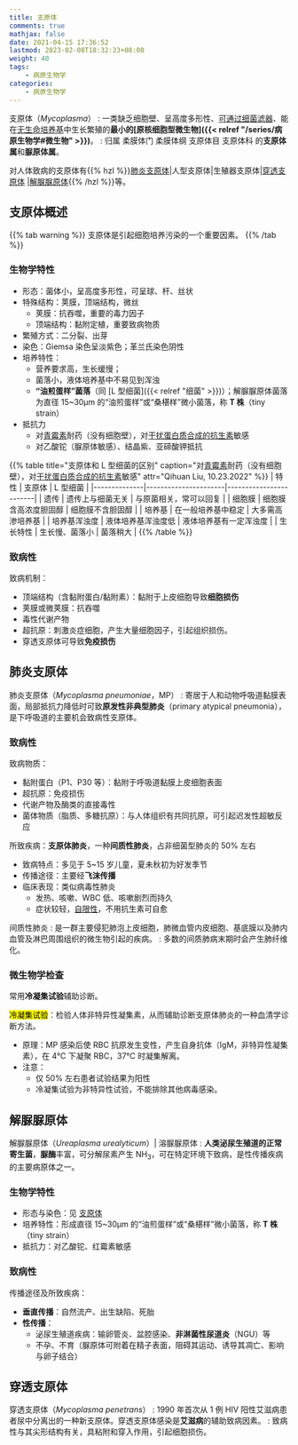```yaml
---
title: 支原体
comments: true
mathjax: false
date: 2021-04-15 17:36:52
lastmod: 2023-02-08T18:32:23+08:00
weight: 40
tags:
    - 病原生物学
categories:
    - 病原生物学
---
```


支原体（*Mycoplasma*）
: 一类缺乏细胞壁、呈高度多形性、<ins>可通过细菌滤器</ins>、能在<ins>无生命培养基</ins>中生长繁殖的**最小的[原核细胞型微生物]({{< relref "/series/病原生物学#微生物" >}})**。
: 归属 柔膜体门 柔膜体纲 支原体目 支原体科 的**支原体属**和**脲原体属**。

对人体致病的支原体有{{% hzl %}}[肺炎支原体](#肺炎支原体)|人型支原体|生殖器支原体|[穿透支原体](#穿透支原体) |[解脲脲原体](#解脲脲原体){{% /hzl %}}等。

<!--more-->

## 支原体概述

{{% tab warning %}}
支原体是引起细胞培养污染的一个重要因素。
{{% /tab %}}

### 生物学特性

- 形态：菌体小，呈高度多形性，可呈球、杆、丝状
- 特殊结构：荚膜，顶端结构，微丝
    - 荚膜：抗吞噬，重要的毒力因子
    - 顶端结构：黏附定植，重要致病物质
- 繁殖方式：二分裂、出芽
- 染色：Giemsa 染色呈淡紫色；革兰氏染色阴性
- 培养特性：
    - 营养要求高，生长缓慢；
    - 菌落小，液体培养基中不易见到浑浊
    - **“油煎蛋样”菌落**（同 [L 型细菌]({{< relref "细菌" >}})）；解脲脲原体菌落为直径 15\~30μm 的“油煎蛋样”或“桑椹样”微小菌落，称 **T 株**（tiny strain）
- 抵抗力
    - 对<ins>青霉素</ins>耐药（没有细胞壁），对<ins>干扰蛋白质合成的抗生素</ins>敏感
    - 对乙酸铊（脲原体敏感）、结晶紫、亚碲酸钾抵抗

{{% table title="支原体和 L 型细菌的区别" caption="对<ins>青霉素</ins>耐药（没有细胞壁），对<ins>干扰蛋白质合成的抗生素</ins>敏感" attr="Qihuan Liu, 10.23.2022" %}}
| 特性         | 支原体               | L 型细菌               |
|--------------|----------------------|------------------------|
| 遗传         | 遗传上与细菌无关     | 与原菌相关，常可以回复 |
| 细胞膜       | 细胞膜含高浓度胆固醇 | 细胞膜不含胆固醇       |
| 培养基       | 在一般培养基中稳定   | 大多需高渗培养基       |
| 培养基浑浊度 | 液体培养基浑浊度低   | 液体培养基有一定浑浊度 |
| 生长特性     | 生长慢、菌落小       | 菌落稍大               |
{{% /table %}}

### 致病性

致病机制：
- 顶端结构（含黏附蛋白/黏附素）：黏附于上皮细胞导致**细胞损伤**
- 荚膜或微荚膜：抗吞噬
- 毒性代谢产物
- 超抗原：刺激炎症细胞，产生大量细胞因子，引起组织损伤。
- 穿透支原体可导致**免疫损伤**

## 肺炎支原体

肺炎支原体（*Mycoplasma pneumoniae*，MP）
: 寄居于人和动物呼吸道黏膜表面，局部抵抗力降低时可致**原发性非典型肺炎**（primary atypical pneumonia），是下呼吸道的主要机会致病性支原体。

### 致病性

致病物质：
- 黏附蛋白（P1、P30 等）：黏附于呼吸道黏膜上皮细胞表面
- 超抗原：免疫损伤
- 代谢产物及酶类的直接毒性
- 菌体物质（脂质、多糖抗原）：与人体组织有共同抗原，可引起迟发性超敏反应

所致疾病：**支原体肺炎**，一种**间质性肺炎**，占非细菌型肺炎的 50% 左右
- 致病特点：多见于 5~15 岁儿童，夏未秋初为好发季节
- 传播途径：主要经**飞沫传播**
- 临床表现：类似病毒性肺炎
    - 发热、咳嗽、WBC 低、咳嗽剧烈而持久
    - 症状较轻，<ins>自限性</ins>，不用抗生素可自愈

间质性肺炎
: 是一群主要侵犯肺泡上皮细胞，肺微血管内皮细胞、基底膜以及肺内血管及淋巴周围组织的微生物引起的疾病。
: 多数的间质肺病末期时会产生肺纤维化。

### 微生物学检查

常用**冷凝集试验**辅助诊断。

<mark>冷凝集试验</mark>：检验人体非特异性凝集素，从而辅助诊断支原体肺炎的一种血清学诊断方法。
- 原理：MP 感染后使 RBC 抗原发生变性，产生自身抗体（IgM，非特异性凝集素），在 4℃ 下凝聚 RBC，37℃ 时凝集解离。
- 注意：
    - 仅 50% 左右患者试验结果为阳性
    - 冷凝集试验为非特异性试验，不能排除其他病毒感染。

## 解脲脲原体

解脲脲原体（*Ureaplasma urealyticum*）| 溶脲脲原体
: **人类泌尿生殖道的正常寄生菌**，**脲酶**丰富，可分解尿素产生 NH<sub>3</sub>，可在特定环境下致病，是性传播疾病的主要病原体之一。

### 生物学特性

- 形态与染色：见 [支原体](#支原体概述)
- 培养特性：形成直径 15\~30μm 的“油煎蛋样”或“桑椹样”微小菌落，称 **T 株**（tiny strain）
- 抵抗力：对乙酸铊、红霉素敏感

### 致病性

传播途径及所致疾病：
- **垂直传播**：自然流产、出生缺陷、死胎
- **性传播**：
    - 泌尿生殖道疾病：输卵管炎、盆腔感染、**非淋菌性尿道炎**（NGU）等
    - 不孕、不育（脲原体可附着在精子表面，阻碍其运动、诱导其凋亡、影响与卵子结合）

## 穿透支原体

穿透支原体（*Mycoplasma penetrans*）
: 1990 年首次从 1 例 HIV 阳性艾滋病患者尿中分离出的一种新支原体。穿透支原体感染是**艾滋病**的辅助致病因素。
: 致病性与其尖形结构有关，具粘附和穿入作用，引起细胞损伤。
